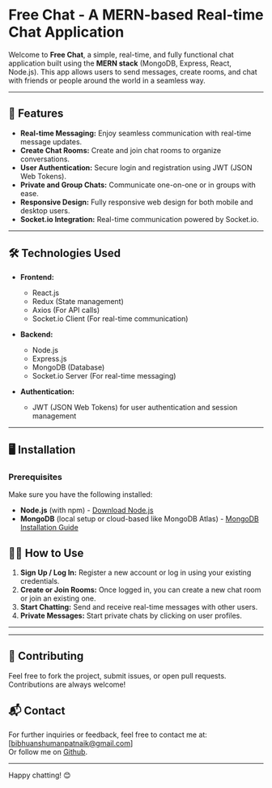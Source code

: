 # Free Chat - A MERN-based Real-time Chat Application

Welcome to **Free Chat**, a simple, real-time, and fully functional chat application built using the **MERN stack** (MongoDB, Express, React, Node.js). This app allows users to send messages, create rooms, and chat with friends or people around the world in a seamless way.

---

## 🚀 Features

- **Real-time Messaging:** Enjoy seamless communication with real-time message updates.
- **Create Chat Rooms:** Create and join chat rooms to organize conversations.
- **User Authentication:** Secure login and registration using JWT (JSON Web Tokens).
- **Private and Group Chats:** Communicate one-on-one or in groups with ease.
- **Responsive Design:** Fully responsive web design for both mobile and desktop users.
- **Socket.io Integration:** Real-time communication powered by Socket.io.

---

## 🛠️ Technologies Used

- **Frontend:**
  - React.js
  - Redux (State management)
  - Axios (For API calls)
  - Socket.io Client (For real-time communication)

- **Backend:**
  - Node.js
  - Express.js
  - MongoDB (Database)
  - Socket.io Server (For real-time messaging)

- **Authentication:**
  - JWT (JSON Web Tokens) for user authentication and session management

---

## 🖥️ Installation

### Prerequisites

Make sure you have the following installed:

- **Node.js** (with npm) - [Download Node.js](https://nodejs.org/)
- **MongoDB** (local setup or cloud-based like MongoDB Atlas) - [MongoDB Installation Guide](https://www.mongodb.com/try/download/community)


## 🧑‍💻 How to Use

1. **Sign Up / Log In:** Register a new account or log in using your existing credentials.
2. **Create or Join Rooms:** Once logged in, you can create a new chat room or join an existing one.
3. **Start Chatting:** Send and receive real-time messages with other users.
4. **Private Messages:** Start private chats by clicking on user profiles.

---

---

## 🤝 Contributing

Feel free to fork the project, submit issues, or open pull requests. Contributions are always welcome!

## 📬 Contact

For further inquiries or feedback, feel free to contact me at:  
[bibhuanshumanpatnaik@gmail.com]  
Or follow me on [Github](httpsGit://github.com/anshuman2502).

---

Happy chatting! 😊
```
